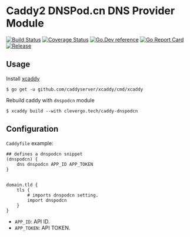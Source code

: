 # Caddy2 DNSPod.cn DNS Provider Module
[![Build Status](https://img.shields.io/travis/clevergo/caddy-dnspodcn?style=for-the-badge)](https://travis-ci.org/clevergo/caddy-dnspodcn)
[![Coverage Status](https://img.shields.io/coveralls/github/clevergo/caddy-dnspodcn?style=for-the-badge)](https://coveralls.io/github/clevergo/caddy-dnspodcn)
[![Go.Dev reference](https://img.shields.io/badge/go.dev-reference-blue?logo=go&logoColor=white&style=for-the-badge)](https://pkg.go.dev/clevergo.tech/caddy-dnspodcn?tab=doc)
[![Go Report Card](https://goreportcard.com/badge/github.com/clevergo/caddy-dnspodcn?style=for-the-badge)](https://goreportcard.com/report/github.com/clevergo/caddy-dnspodcn)
[![Release](https://img.shields.io/github/release/clevergo/caddy-dnspodcn.svg?style=for-the-badge)](https://github.com/clevergo/caddy-dnspodcn/releases)


## Usage

Install [xcaddy](https://github.com/caddyserver/xcaddy)

```
$ go get -u github.com/caddyserver/xcaddy/cmd/xcaddy
```

Rebuild caddy with `dnspodcn` module

```shell
$ xcaddy build --with clevergo.tech/caddy-dnspodcn
```

## Configuration

`Caddyfile` example:

```nginx
## defines a dnspodcn snippet
(dnspodcn) {
    dns dnspodcn APP_ID APP_TOKEN
}


domain.tld {
    tls {
        # imports dnspodcn setting.
        import dnspodcn
    }
}
```

- `APP_ID`: API ID.
- `APP_TOKEN`: API TOKEN.
